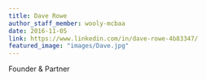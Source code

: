 ```yaml
---
title: Dave Rowe
author_staff_member: wooly-mcbaa
date: 2016-11-05
link: https://www.linkedin.com/in/dave-rowe-4b83347/
featured_image: "images/Dave.jpg"
---
```


Founder & Partner
